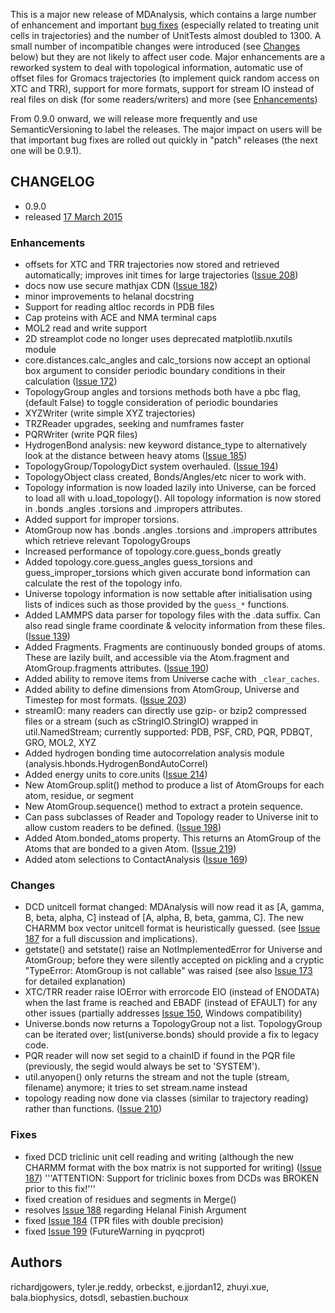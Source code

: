 This is a major new release of MDAnalysis, which contains a large number of enhancement and important [bug fixes](#Fixes) (especially related to treating unit cells in trajectories) and the number of UnitTests almost doubled to 1300. A small number of incompatible changes were introduced (see [Changes](#Changes) below) but they are not likely to affect user code. Major enhancements are a reworked system to deal with topological information, automatic use of offset files for Gromacs trajectories (to implement quick random access on XTC and TRR), support for more formats, support for stream IO instead of real files on disk (for some readers/writers) and more (see [Enhancements](#Enhancements))

From 0.9.0 onward, we will release more frequently and use SemanticVersioning to label the releases. The major impact on users will be that important bug fixes are rolled out quickly in "patch" releases (the next one will be 0.9.1).

## CHANGELOG ##

  * 0.9.0
  * released [17 March 2015](http://en.wikipedia.org/wiki/Saint_Patrick%27s_Day)


### Enhancements ###

  * offsets for XTC and TRR trajectories now stored and retrieved    automatically; improves init times for large trajectories ([Issue 208](https://code.google.com/p/mdanalysis/issues/detail?id=208))
  * docs now use secure mathjax CDN ([Issue 182](https://code.google.com/p/mdanalysis/issues/detail?id=182))
  * minor improvements to helanal docstring
  * Support for reading altloc records in PDB files
  * Cap proteins with ACE and NMA terminal caps
  * MOL2 read and write support
  * 2D streamplot code no longer uses deprecated matplotlib.nxutils module
  * core.distances.calc\_angles and calc\_torsions now accept an optional box    argument to consider periodic boundary conditions in their calculation ([Issue 172](https://code.google.com/p/mdanalysis/issues/detail?id=172))
  * TopologyGroup angles and torsions methods both have a pbc flag, (default    False) to toggle consideration of periodic boundaries
  * XYZWriter (write simple XYZ trajectories)
  * TRZReader upgrades, seeking and numframes faster
  * PQRWriter (write PQR files)
  * HydrogenBond analysis: new keyword distance\_type to alternatively    look at the distance between heavy atoms ([Issue 185](https://code.google.com/p/mdanalysis/issues/detail?id=185))
  * TopologyGroup/TopologyDict system overhauled. ([Issue 194](https://code.google.com/p/mdanalysis/issues/detail?id=194))
  * TopologyObject class created, Bonds/Angles/etc nicer to work with.
  * Topology information is now loaded lazily into Universe, can be forced to     load all with u.load\_topology(). All topology information is now stored in    .bonds .angles .torsions and .impropers attributes.
  * Added support for improper torsions.
  * AtomGroup now has .bonds .angles .torsions and .impropers attributes which    retrieve relevant TopologyGroups
  * Increased performance of topology.core.guess\_bonds greatly
  * Added topology.core.guess\_angles guess\_torsions and guess\_improper\_torsions    which given accurate bond information can calculate the rest of the    topology info.
  * Universe topology information is now settable after initialisation using lists of indices    such as those provided by the `guess_*` functions.
  * Added LAMMPS data parser for topology files with the .data suffix. Can also    read single frame coordinate & velocity information from these files.    ([Issue 139](https://code.google.com/p/mdanalysis/issues/detail?id=139))
  * Added Fragments.  Fragments are continuously bonded groups of atoms.    These are lazily built, and accessible via the Atom.fragment and AtomGroup.fragments    attributes.    ([Issue 190](https://code.google.com/p/mdanalysis/issues/detail?id=190))
  * Added ability to remove items from Universe cache with `_clear_caches`.
  * Added ability to define dimensions from AtomGroup, Universe and Timestep for most    formats.    ([Issue 203](https://code.google.com/p/mdanalysis/issues/detail?id=203))
  * streamIO: many readers can directly use gzip- or bzip2 compressed    files or a stream (such as cStringIO.StringIO) wrapped in    util.NamedStream; currently supported: PDB, PSF, CRD, PQR, PDBQT,    GRO, MOL2, XYZ
  * Added hydrogen bonding time autocorrelation analysis module    (analysis.hbonds.HydrogenBondAutoCorrel)
  * Added energy units to core.units ([Issue 214](https://code.google.com/p/mdanalysis/issues/detail?id=214))
  * New AtomGroup.split() method to produce a list of AtomGroups for each atom,    residue, or segment
  * New AtomGroup.sequence() method to extract a protein sequence.
  * Can pass subclasses of Reader and Topology reader to Universe init to allow    custom readers to be defined. ([Issue 198](https://code.google.com/p/mdanalysis/issues/detail?id=198))
  * Added Atom.bonded\_atoms property.  This returns an AtomGroup of the Atoms    that are bonded to a given Atom. ([Issue 219](https://code.google.com/p/mdanalysis/issues/detail?id=219))
  * Added atom selections to ContactAnalysis ([Issue 169](https://code.google.com/p/mdanalysis/issues/detail?id=169))


### Changes ###

  * DCD unitcell format changed: MDAnalysis will now read it as [A,    gamma, B, beta, alpha, C] instead of [A, alpha, B, beta, gamma,    C]. The new CHARMM box vector unitcell format is heuristically guessed.    (see [Issue 187](https://code.google.com/p/mdanalysis/issues/detail?id=187) for a full discussion and implications).
  * getstate() and setstate() raise an NotImplementedError for    Universe and AtomGroup; before they were silently accepted on    pickling and a cryptic "TypeError: AtomGroup is not callable" was    raised (see also [Issue 173](https://code.google.com/p/mdanalysis/issues/detail?id=173) for detailed explanation)
  * XTC/TRR reader raise IOError with errorcode EIO (instead of    ENODATA) when the last frame is reached and EBADF (instead of    EFAULT) for any other issues (partially addresses [Issue 150](https://code.google.com/p/mdanalysis/issues/detail?id=150),    Windows compatibility)
  * Universe.bonds now returns a TopologyGroup not a list.  TopologyGroup can be    iterated over; list(universe.bonds) should provide a fix to legacy code.
  * PQR reader will now set segid to a chainID if found in the PQR    file (previously, the segid would always be set to 'SYSTEM').
  * util.anyopen() only returns the stream and not the tuple (stream,    filename) anymore; it tries to set stream.name instead
  * topology reading now done via classes (similar to trajectory reading)    rather than functions.    ([Issue 210](https://code.google.com/p/mdanalysis/issues/detail?id=210))


### Fixes ###

  * fixed DCD triclinic unit cell reading and writing (although the new CHARMM    format with the box matrix is not supported for writing) ([Issue 187](https://code.google.com/p/mdanalysis/issues/detail?id=187))    '''ATTENTION: Support for triclinic boxes from DCDs was BROKEN prior to this fix!'''
  * fixed creation of residues and segments in Merge()
  * resolves [Issue 188](https://code.google.com/p/mdanalysis/issues/detail?id=188) regarding Helanal Finish Argument
  * fixed [Issue 184](https://code.google.com/p/mdanalysis/issues/detail?id=184) (TPR files with double precision)
  * fixed [Issue 199](https://code.google.com/p/mdanalysis/issues/detail?id=199) (FutureWarning in pyqcprot)

## Authors ##
richardjgowers, tyler.je.reddy, orbeckst, e.jjordan12, zhuyi.xue,     bala.biophysics, dotsdl, sebastien.buchoux
